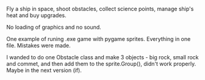 Fly a ship in space, shoot obstacles, collect science points, manage ship's heat and buy upgrades.

No loading of graphics and no sound.

One example of runing .exe game with pygame sprites. Everything in one file. Mistakes were made.

I wanded to do one Obstacle class and make 3 objects - big rock, small rock and commet, and then add them to the sprite.Group(), didn't work properly. Maybe in the next version (if).
